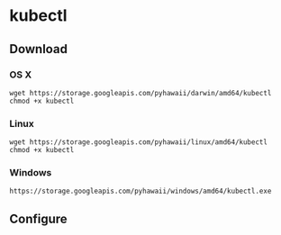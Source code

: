# kubectl

## Download

### OS X

```
wget https://storage.googleapis.com/pyhawaii/darwin/amd64/kubectl
chmod +x kubectl
```

### Linux

```
wget https://storage.googleapis.com/pyhawaii/linux/amd64/kubectl
chmod +x kubectl
```


### Windows

```
https://storage.googleapis.com/pyhawaii/windows/amd64/kubectl.exe
```

## Configure
